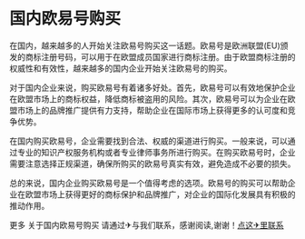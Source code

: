 # 国内欧易号购买

在国内，越来越多的人开始关注欧易号购买这一话题。欧易号是欧洲联盟(EU)颁发的商标注册号码，可以用于在欧盟成员国家进行商标注册。由于欧盟商标注册的权威性和有效性，越来越多的国内企业开始关注欧易号的购买。

对于国内企业来说，购买欧易号有着诸多好处。首先，欧易号可以有效地保护企业在欧盟市场上的商标权益，降低商标被盗用的风险。其次，欧易号可以为企业在欧盟市场上的品牌推广提供有力支持，帮助企业在国际市场上获得更多的认可度和竞争优势。

在国内购买欧易号，企业需要找到合法、权威的渠道进行购买。一般来说，可以通过专业的知识产权服务机构或者专业律师事务所进行购买。在购买欧易号时，企业需要注意选择正规渠道，确保所购买的欧易号真实有效，避免造成不必要的损失。

总的来说，国内企业购买欧易号是一个值得考虑的选项。欧易号的购买可以帮助企业在欧盟市场上获得更好的商标保护和品牌推广，对企业的国际化发展具有积极的推动作用。

更多 关于国内欧易号购买 请通过✈与我们联系，感谢阅读,谢谢！[点这✈里联系](https://lm.k02.cc)